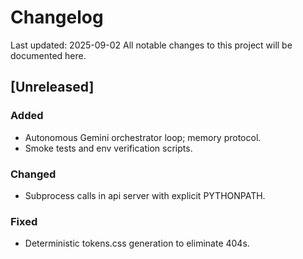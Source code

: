 # Changelog
Last updated: 2025-09-02
All notable changes to this project will be documented here.

## [Unreleased]
### Added
- Autonomous Gemini orchestrator loop; memory protocol.
- Smoke tests and env verification scripts.
### Changed
- Subprocess calls in api server with explicit PYTHONPATH.
### Fixed
- Deterministic tokens.css generation to eliminate 404s.
